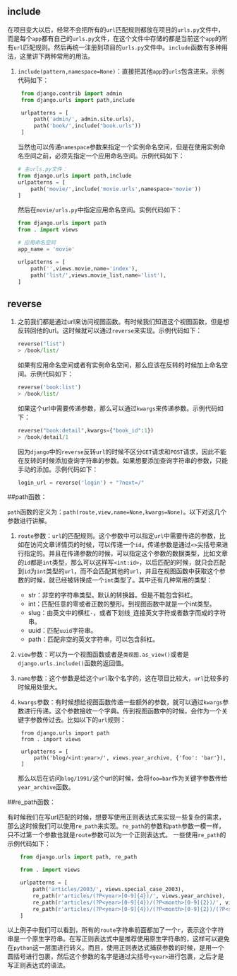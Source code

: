 ## include

在项目变大以后，经常不会把所有的`url`匹配规则都放在项目的`urls.py`文件中，而是每个`app`都有自己的`urls.py`文件，在这个文件中存储的都是当前这个`app`的所有`url`匹配规则。然后再统一注册到项目的`urls.py`文件中。`include`函数有多种用法，这里讲下两种常用的用法。

1. `include(pattern,namespace=None)`：直接把其他`app`的`urls`包含进来。示例代码如下：

   ```python
    from django.contrib import admin
    from django.urls import path,include
   
    urlpatterns = [
        path('admin/', admin.site.urls),
        path('book/',include("book.urls"))
    ]
   ```

   当然也可以传递`namespace`参数来指定一个实例命名空间，但是在使用实例命名空间之前，必须先指定一个应用命名空间。示例代码如下：

   ```python
   # 主urls.py文件：
   from django.urls import path,include
   urlpatterns = [
       path('movie/',include('movie.urls',namespace='movie'))
   ]
   ```

   然后在`movie/urls.py`中指定应用命名空间。实例代码如下：

   ```python
   from django.urls import path
   from . import views
   
   # 应用命名空间
   app_name = 'movie'
   
   urlpatterns = [
       path('',views.movie,name='index'),
       path('list/',views.movie_list,name='list'),
   ]
   ```


## reverse

1. 之前我们都是通过url来访问视图函数。有时候我们知道这个视图函数，但是想反转回他的url。这时候就可以通过`reverse`来实现。示例代码如下：

    ```python
    reverse("list")
    > /book/list/
    ```

    如果有应用命名空间或者有实例命名空间，那么应该在反转的时候加上命名空间。示例代码如下：

    ```python
    reverse('book:list')
    > /book/list/
    ```

    如果这个url中需要传递参数，那么可以通过`kwargs`来传递参数。示例代码如下：

    ```python
    reverse("book:detail",kwargs={"book_id":1})
    > /book/detail/1
    ```

    因为`django`中的`reverse`反转`url`的时候不区分`GET`请求和`POST`请求，因此不能在反转的时候添加查询字符串的参数。如果想要添加查询字符串的参数，只能手动的添加。示例代码如下：

    ```python
    login_url = reverse('login') + "?next=/"
    ```

     

##path函数：

`path`函数的定义为：`path(route,view,name=None,kwargs=None)`。以下对这几个参数进行讲解。

1. `route`参数：`url`的匹配规则。这个参数中可以指定`url`中需要传递的参数，比如在访问文章详情页的时候，可以传递一个`id`。传递参数是通过`<>`尖括号来进行指定的。并且在传递参数的时候，可以指定这个参数的数据类型，比如文章的`id`都是`int`类型，那么可以这样写`<int:id>`，以后匹配的时候，就只会匹配到`id`为`int`类型的`url`，而不会匹配其他的`url`，并且在视图函数中获取这个参数的时候，就已经被转换成一个`int`类型了。其中还有几种常用的类型：

   - str：非空的字符串类型。默认的转换器。但是不能包含斜杠。
   - int：匹配任意的零或者正数的整形。到视图函数中就是一个int类型。
   - slug：由英文中的横杠`-`，或者下划线`_`连接英文字符或者数字而成的字符串。
   - uuid：匹配`uuid`字符串。
   - path：匹配非空的英文字符串，可以包含斜杠。

2. `view`参数：可以为一个视图函数或者是`类视图.as_view()`或者是`django.urls.include()`函数的返回值。

3. `name`参数：这个参数是给这个`url`取个名字的，这在项目比较大，`url`比较多的时候用处很大。

4. `kwargs`参数：有时候想给视图函数传递一些额外的参数，就可以通过`kwargs`参数进行传递。这个参数接收一个字典。传到视图函数中的时候，会作为一个关键字参数传过去。比如以下的`url`规则：

   ```
    from django.urls import path
    from . import views
   
    urlpatterns = [
        path('blog/<int:year>/', views.year_archive, {'foo': 'bar'}),
    ]
   ```

   那么以后在访问`blog/1991/`这个url的时候，会将`foo=bar`作为关键字参数传给`year_archive`函数。

##re_path函数：

有时候我们在写url匹配的时候，想要写使用正则表达式来实现一些复杂的需求，那么这时候我们可以使用`re_path`来实现。`re_path`的参数和`path`参数一模一样，只不过第一个参数也就是`route`参数可以为一个正则表达式。
一些使用`re_path`的示例代码如下：

```python
    from django.urls import path, re_path

    from . import views

    urlpatterns = [
        path('articles/2003/', views.special_case_2003),
        re_path(r'articles/(?P<year>[0-9]{4})/', views.year_archive),
        re_path(r'articles/(?P<year>[0-9]{4})/(?P<month>[0-9]{2})/', views.month_archive),
        re_path(r'articles/(?P<year>[0-9]{4})/(?P<month>[0-9]{2})/(?P<slug>[\w-_]+)/', views.article_detail),
    ]
```

以上例子中我们可以看到，所有的`route`字符串前面都加了一个`r`，表示这个字符串是一个原生字符串。在写正则表达式中是推荐使用原生字符串的，这样可以避免在`python`这一层面进行转义。而且，使用正则表达式捕获参数的时候，是用一个圆括号进行包裹，然后这个参数的名字是通过尖括号`<year>`进行包裹，之后才是写正则表达式的语法。



 
